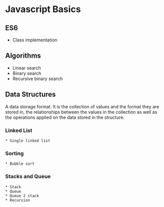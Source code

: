 # Javascript Basics

## ES6
  * Class implementation

## Algorithms
  * Linear search
  * Binary search
  * Recursive binary search

## Data Structures
  A data storage format. It is the collection of values and the format they are stored in, the relationships between the values in the collection as well as the operations applied on the data stored in the structure.

  ### Linked List
    * Single linked list

  ### Sorting
    * Bubble sort
  
  ### Stacks and Queue
    * Stack
    * Queue
    * Queue 2 stack
    * Recursion
    

